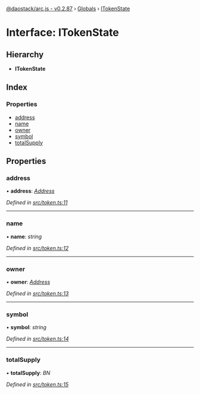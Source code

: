 [@daostack/arc.js - v0.2.87](../README.md) › [Globals](../globals.md) › [ITokenState](itokenstate.md)

# Interface: ITokenState

## Hierarchy

* **ITokenState**

## Index

### Properties

* [address](itokenstate.md#address)
* [name](itokenstate.md#name)
* [owner](itokenstate.md#owner)
* [symbol](itokenstate.md#symbol)
* [totalSupply](itokenstate.md#totalsupply)

## Properties

###  address

• **address**: *[Address](../globals.md#address)*

*Defined in [src/token.ts:11](https://github.com/daostack/alchemy-monorepo/blob/6a18bc5/packages/arc.js/src/token.ts#L11)*

___

###  name

• **name**: *string*

*Defined in [src/token.ts:12](https://github.com/daostack/alchemy-monorepo/blob/6a18bc5/packages/arc.js/src/token.ts#L12)*

___

###  owner

• **owner**: *[Address](../globals.md#address)*

*Defined in [src/token.ts:13](https://github.com/daostack/alchemy-monorepo/blob/6a18bc5/packages/arc.js/src/token.ts#L13)*

___

###  symbol

• **symbol**: *string*

*Defined in [src/token.ts:14](https://github.com/daostack/alchemy-monorepo/blob/6a18bc5/packages/arc.js/src/token.ts#L14)*

___

###  totalSupply

• **totalSupply**: *BN*

*Defined in [src/token.ts:15](https://github.com/daostack/alchemy-monorepo/blob/6a18bc5/packages/arc.js/src/token.ts#L15)*
